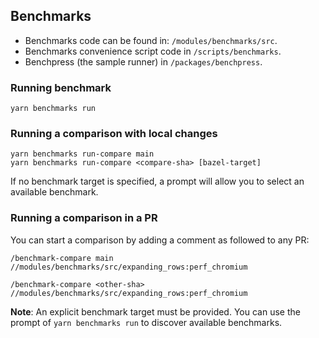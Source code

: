 ## Benchmarks

- Benchmarks code can be found in: `/modules/benchmarks/src`.
- Benchmarks convenience script code in `/scripts/benchmarks`.
- Benchpress (the sample runner) in `/packages/benchpress`.

### Running benchmark

```
yarn benchmarks run
```

### Running a comparison with local changes

```
yarn benchmarks run-compare main
yarn benchmarks run-compare <compare-sha> [bazel-target]
```

If no benchmark target is specified, a prompt will allow you to select an available benchmark.

### Running a comparison in a PR

You can start a comparison by adding a comment as followed to any PR:

```
/benchmark-compare main //modules/benchmarks/src/expanding_rows:perf_chromium
```

```
/benchmark-compare <other-sha> //modules/benchmarks/src/expanding_rows:perf_chromium
```

**Note**: An explicit benchmark target must be provided. You can use the prompt
of `yarn benchmarks run` to discover available benchmarks.
